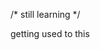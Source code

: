 
  /* still learning */

getting used to this


<!---
itsnotpires/itsnotpires is a ✨ special ✨ repository because its `README.md` (this file) appears on your GitHub profile.
You can click the Preview link to take a look at your changes.
--->
